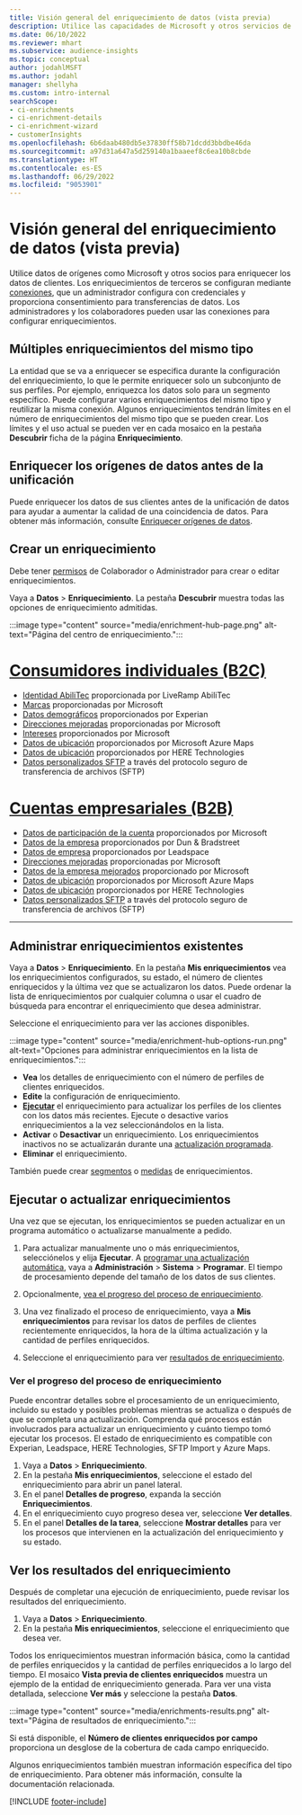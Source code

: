 ```yaml
---
title: Visión general del enriquecimiento de datos (vista previa)
description: Utilice las capacidades de Microsoft y otros servicios de terceros para enriquecer los datos de sus clientes.
ms.date: 06/10/2022
ms.reviewer: mhart
ms.subservice: audience-insights
ms.topic: conceptual
author: jodahlMSFT
ms.author: jodahl
manager: shellyha
ms.custom: intro-internal
searchScope:
- ci-enrichments
- ci-enrichment-details
- ci-enrichment-wizard
- customerInsights
ms.openlocfilehash: 6b6daab480db5e37830ff58b71dcdd3bbdbe46da
ms.sourcegitcommit: a97d31a647a5d259140a1baaeef8c6ea10b8cbde
ms.translationtype: HT
ms.contentlocale: es-ES
ms.lasthandoff: 06/29/2022
ms.locfileid: "9053901"
---
```

# <a name="data-enrichment-preview-overview"></a>Visión general del enriquecimiento de datos (vista previa)

Utilice datos de orígenes como Microsoft y otros socios para enriquecer los datos de clientes. Los enriquecimientos de terceros se configuran mediante [conexiones](connections.md), que un administrador configura con credenciales y proporciona consentimiento para transferencias de datos. Los administradores y los colaboradores pueden usar las conexiones para configurar enriquecimientos.  

## <a name="multiple-enrichments-of-the-same-type"></a>Múltiples enriquecimientos del mismo tipo

La entidad que se va a enriquecer se especifica durante la configuración del enriquecimiento, lo que le permite enriquecer solo un subconjunto de sus perfiles. Por ejemplo, enriquezca los datos solo para un segmento específico. Puede configurar varios enriquecimientos del mismo tipo y reutilizar la misma conexión. Algunos enriquecimientos tendrán límites en el número de enriquecimientos del mismo tipo que se pueden crear. Los límites y el uso actual se pueden ver en cada mosaico en la pestaña **Descubrir** ficha de la página **Enriquecimiento**.

## <a name="enrich-data-sources-before-unification"></a>Enriquecer los orígenes de datos antes de la unificación

Puede enriquecer los datos de sus clientes antes de la unificación de datos para ayudar a aumentar la calidad de una coincidencia de datos. Para obtener más información, consulte [Enriquecer orígenes de datos](data-sources-enrichment.md).

## <a name="create-an-enrichment"></a>Crear un enriquecimiento

Debe tener [permisos](permissions.md) de Colaborador o Administrador para crear o editar enriquecimientos.

Vaya a **Datos** > **Enriquecimiento**. La pestaña **Descubrir** muestra todas las opciones de enriquecimiento admitidas.

:::image type="content" source="media/enrichment-hub-page.png" alt-text="Página del centro de enriquecimiento.":::

# <a name="individual-consumers-b-to-c"></a>[Consumidores individuales (B2C)](#tab/b2c)

- [Identidad AbiliTec](enrichment-liveramp.md) proporcionada por LiveRamp AbiliTec
- [Marcas](enrichment-microsoft.md) proporcionadas por Microsoft
- [Datos demográficos](enrichment-experian.md) proporcionados por Experian
- [Direcciones mejoradas](enrichment-enhanced-addresses.md) proporcionadas por Microsoft
- [Intereses](enrichment-microsoft.md) proporcionados por Microsoft
- [Datos de ubicación](enrichment-azure-maps.md) proporcionados por Microsoft Azure Maps
- [Datos de ubicación](enrichment-here.md) proporcionados por HERE Technologies
- [Datos personalizados SFTP](enrichment-SFTP-custom-import.md) a través del protocolo seguro de transferencia de archivos (SFTP)

# <a name="business-accounts-b-to-b"></a>[Cuentas empresariales (B2B)](#tab/b2b)

- [Datos de participación de la cuenta](enrichment-office.md) proporcionados por Microsoft
- [Datos de la empresa](enrichment-dnb.md) proporcionados por Dun & Bradstreet
- [Datos de empresa](enrichment-leadspace.md) proporcionados por Leadspace
- [Direcciones mejoradas](enrichment-enhanced-addresses.md) proporcionadas por Microsoft
- [Datos de la empresa mejorados](enrichment-enhanced-company-data.md) proporcionado por Microsoft
- [Datos de ubicación](enrichment-azure-maps.md) proporcionados por Microsoft Azure Maps
- [Datos de ubicación](enrichment-here.md) proporcionados por HERE Technologies
- [Datos personalizados SFTP](enrichment-SFTP-custom-import.md) a través del protocolo seguro de transferencia de archivos (SFTP)

---

## <a name="manage-existing-enrichments"></a>Administrar enriquecimientos existentes

Vaya a **Datos** > **Enriquecimiento**. En la pestaña **Mis enriquecimientos** vea los enriquecimientos configurados, su estado, el número de clientes enriquecidos y la última vez que se actualizaron los datos. Puede ordenar la lista de enriquecimientos por cualquier columna o usar el cuadro de búsqueda para encontrar el enriquecimiento que desea administrar.

Seleccione el enriquecimiento para ver las acciones disponibles.

:::image type="content" source="media/enrichment-hub-options-run.png" alt-text="Opciones para administrar enriquecimientos en la lista de enriquecimientos.":::

- **Vea** los detalles de enriquecimiento con el número de perfiles de clientes enriquecidos.
- **Edite** la configuración de enriquecimiento.
- [**Ejecutar**](#run-or-refresh-enrichments) el enriquecimiento para actualizar los perfiles de los clientes con los datos más recientes. Ejecute o desactive varios enriquecimientos a la vez seleccionándolos en la lista.
- **Activar** o **Desactivar** un enriquecimiento. Los enriquecimientos inactivos no se actualizarán durante una [actualización programada](system.md#schedule-tab).
- **Eliminar** el enriquecimiento.

También puede crear [segmentos](segments.md) o [medidas](measures.md) de enriquecimientos.

## <a name="run-or-refresh-enrichments"></a>Ejecutar o actualizar enriquecimientos

Una vez que se ejecutan, los enriquecimientos se pueden actualizar en un programa automático o actualizarse manualmente a pedido.

1. Para actualizar manualmente uno o más enriquecimientos, selecciónelos y elija **Ejecutar**. A [programar una actualización automática](system.md#schedule-tab), vaya a **Administración** > **Sistema** > **Programar**. El tiempo de procesamiento depende del tamaño de los datos de sus clientes.

1. Opcionalmente, [vea el progreso del proceso de enriquecimiento](#see-the-progress-of-the-enrichment-process).

1. Una vez finalizado el proceso de enriquecimiento, vaya a **Mis enriquecimientos** para revisar los datos de perfiles de clientes recientemente enriquecidos, la hora de la última actualización y la cantidad de perfiles enriquecidos.

1. Seleccione el enriquecimiento para ver [resultados de enriquecimiento](#view-enrichment-results).

### <a name="see-the-progress-of-the-enrichment-process"></a>Ver el progreso del proceso de enriquecimiento

Puede encontrar detalles sobre el procesamiento de un enriquecimiento, incluido su estado y posibles problemas mientras se actualiza o después de que se completa una actualización. Comprenda qué procesos están involucrados para actualizar un enriquecimiento y cuánto tiempo tomó ejecutar los procesos. El estado de enriquecimiento es compatible con Experian, Leadspace, HERE Technologies, SFTP Import y Azure Maps.

1. Vaya a **Datos** > **Enriquecimiento**.
1. En la pestaña **Mis enriquecimientos**, seleccione el estado del enriquecimiento para abrir un panel lateral.
1. En el panel **Detalles de progreso**, expanda la sección **Enriquecimientos**.
1. En el enriquecimiento cuyo progreso desea ver, seleccione **Ver detalles**.
1. En el panel **Detalles de la tarea**, seleccione **Mostrar detalles** para ver los procesos que intervienen en la actualización del enriquecimiento y su estado.

## <a name="view-enrichment-results"></a>Ver los resultados del enriquecimiento

Después de completar una ejecución de enriquecimiento, puede revisar los resultados del enriquecimiento.

1. Vaya a **Datos** > **Enriquecimiento**.
1. En la pestaña **Mis enriquecimientos**, seleccione el enriquecimiento que desea ver.

Todos los enriquecimientos muestran información básica, como la cantidad de perfiles enriquecidos y la cantidad de perfiles enriquecidos a lo largo del tiempo. El mosaico **Vista previa de clientes enriquecidos** muestra un ejemplo de la entidad de enriquecimiento generada. Para ver una vista detallada, seleccione **Ver más** y seleccione la pestaña **Datos**.

:::image type="content" source="media/enrichments-results.png" alt-text="Página de resultados de enriquecimiento.":::

Si está disponible, el **Número de clientes enriquecidos por campo** proporciona un desglose de la cobertura de cada campo enriquecido.

Algunos enriquecimientos también muestran información específica del tipo de enriquecimiento. Para obtener más información, consulte la documentación relacionada.

[!INCLUDE [footer-include](includes/footer-banner.md)]
